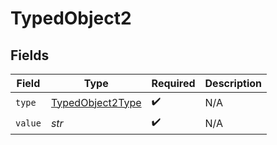 # TypedObject2


## Fields

| Field                                                       | Type                                                        | Required                                                    | Description                                                 |
| ----------------------------------------------------------- | ----------------------------------------------------------- | ----------------------------------------------------------- | ----------------------------------------------------------- |
| `type`                                                      | [TypedObject2Type](../../models/shared/typedobject2type.md) | :heavy_check_mark:                                          | N/A                                                         |
| `value`                                                     | *str*                                                       | :heavy_check_mark:                                          | N/A                                                         |
